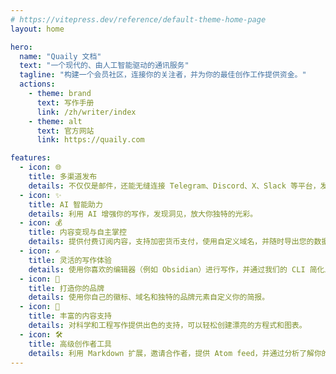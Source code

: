 ```yaml
---
# https://vitepress.dev/reference/default-theme-home-page
layout: home

hero:
  name: "Quaily 文档"
  text: "一个现代的、由人工智能驱动的通讯服务"
  tagline: "构建一个会员社区，连接你的关注者，并为你的最佳创作工作提供资金。"
  actions:
    - theme: brand
      text: 写作手册
      link: /zh/writer/index
    - theme: alt
      text: 官方网站
      link: https://quaily.com

features:
  - icon: 🌐
    title: 多渠道发布
    details: 不仅仅是邮件，还能无缝连接 Telegram、Discord、X、Slack 等平台，发布你的内容。
  - icon: ✨
    title: AI 智能助力
    details: 利用 AI 增强你的写作，发现洞见，放大你独特的光彩。
  - icon: 💰
    title: 内容变现与自主掌控
    details: 提供付费订阅内容，支持加密货币支付，使用自定义域名，并随时导出您的数据。
  - icon: ✍️
    title: 灵活的写作体验
    details: 使用你喜欢的编辑器（例如 Obsidian）进行写作，并通过我们的 CLI 简化发布流程。
  - icon: 🎨
    title: 打造你的品牌
    details: 使用你自己的徽标、域名和独特的品牌元素自定义你的简报。
  - icon: 🔬
    title: 丰富的内容支持
    details: 对科学和工程写作提供出色的支持，可以轻松创建漂亮的方程式和图表。
  - icon: 🛠️
    title: 高级创作者工具
    details: 利用 Markdown 扩展，邀请合作者，提供 Atom feed，并通过分析了解你的受众。
---
```

